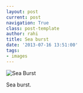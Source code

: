 ```yaml
---
layout: post
current: post
navigation: True
class: post-template
author: rahi
title: Sea burst
date: '2013-07-16 13:51:00'
tags:
- images
---
```


![Sea Burst](https://lh3.googleusercontent.com/n__597qm6J-4I2fGVNpuCllD2Td57nomV41zlvtXlBTZc9D2Iu3OI2cgU33SJFLB43T9b6tESaVnuOxrDvd3LP8F64avFDV8KBOToffB81nmL7R7wu6a64KG52DKPmxRBzmbPfSk7vV6UYStQJQeUQpbvfezTS2V8hTVx2sYIAcvKiqkmVme5cYlBAlyTVYq5pzBGvqOFXFnIzsg9Dcbo8euhze-PECk7__vlUtr5IEAnyFcdQRd3gq-pR8Yo997z4jvnqTb_OzsPHS9pE8p6SWkWMos-zK6_I1M-J-1qBSFokHpI0Km3XMFjbqiwcx-ICV09_KOls7MM1glK4RaXE87PQkOuoNlw0xHCbTegG2_jl4ZbslFeFq0aMO3zRcjuVJ-yaYQqeyy6F_T4gYkdnLxI2ze90-3NDexSWgX58_mX22ufvVjfq_RF_qpmcR0QC73wfICKqXhlLOvHCPiJR-mITX2d84lOnTVhdWTiGHa6qUBITjb2qjALehWRkqvV9hCmKX2eN77mXt4QJ_4QyKSv87X-QBo2CqXyTR3aGybSIRKpefebuBjurv63V-GiHyQMbuYcrV7CTSCzEGIpX3mvdUm6cLQIBb4qdRRLHnCU9VN4KwpxQ=s612-no)  

Sea burst.
